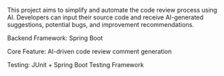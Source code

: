This project aims to simplify and automate the code review process using AI. Developers can input their source code and receive AI-generated suggestions, potential bugs, and improvement recommendations.

Backend Framework: Spring Boot

Core Feature: AI-driven code review comment generation

Testing: JUnit + Spring Boot Testing Framework


